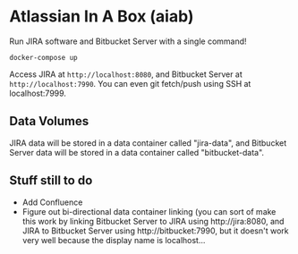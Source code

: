 # Atlassian In A Box (aiab)

Run JIRA software and Bitbucket Server with a single command!

    docker-compose up

Access JIRA at `http://localhost:8080`, and Bitbucket Server at
`http://localhost:7990`. You can even git fetch/push using SSH at
localhost:7999.

## Data Volumes

JIRA data will be stored in a data container called "jira-data", and
Bitbucket Server data will be stored in a data container called
"bitbucket-data".

## Stuff still to do

- Add Confluence
- Figure out bi-directional data container linking (you can sort of make
this work by linking Bitbucket Server to JIRA using http://jira:8080, and
JIRA to Bitbucket Server using http://bitbucket:7990, but it doesn't work
very well because the display name is localhost...
